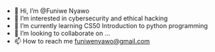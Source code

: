 - 👋 Hi, I’m @Funiwe Nyawo
- 👀 I’m interested in cybersecurity and ethical hacking 
- 🌱 I’m currently learning CS50 Introduction to python programming 
- 💞️ I’m looking to collaborate on ...
- 📫 How to reach me funiwenyawo@gmail.com

<!---
funiie/funiie is a ✨ special ✨ repository because its `README.md` (this file) appears on your GitHub profile.
You can click the Preview link to take a look at your changes.
--->
